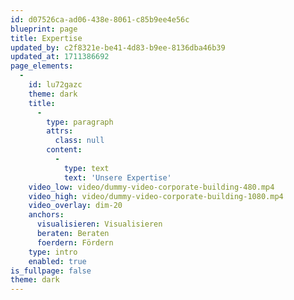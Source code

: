 ```yaml
---
id: d07526ca-ad06-438e-8061-c85b9ee4e56c
blueprint: page
title: Expertise
updated_by: c2f8321e-be41-4d83-b9ee-8136dba46b39
updated_at: 1711386692
page_elements:
  -
    id: lu72gazc
    theme: dark
    title:
      -
        type: paragraph
        attrs:
          class: null
        content:
          -
            type: text
            text: 'Unsere Expertise'
    video_low: video/dummy-video-corporate-building-480.mp4
    video_high: video/dummy-video-corporate-building-1080.mp4
    video_overlay: dim-20
    anchors:
      visualisieren: Visualisieren
      beraten: Beraten
      foerdern: Fördern
    type: intro
    enabled: true
is_fullpage: false
theme: dark
---
```

